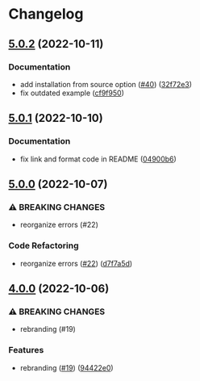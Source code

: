 # Changelog

## [5.0.2](https://github.com/LeeeeT/valtypes/compare/v5.0.1...v5.0.2) (2022-10-11)


### Documentation

* add installation from source option ([#40](https://github.com/LeeeeT/valtypes/issues/40)) ([32f72e3](https://github.com/LeeeeT/valtypes/commit/32f72e3cc2aaf4cc151f07754bfeeea25a3bf4f2))
* fix outdated example ([cf9f950](https://github.com/LeeeeT/valtypes/commit/cf9f950ca8fb3181b0e407b508c652f8f1d75c1e))

## [5.0.1](https://github.com/LeeeeT/valtypes/compare/v5.0.0...v5.0.1) (2022-10-10)


### Documentation

* fix link and format code in README ([04900b6](https://github.com/LeeeeT/valtypes/commit/04900b62cac97f151693b8f8e07e6c066bc5b83d))

## [5.0.0](https://github.com/LeeeeT/valtypes/compare/v4.0.0...v5.0.0) (2022-10-07)


### ⚠ BREAKING CHANGES

* reorganize errors (#22)

### Code Refactoring

* reorganize errors ([#22](https://github.com/LeeeeT/valtypes/issues/22)) ([d7f7a5d](https://github.com/LeeeeT/valtypes/commit/d7f7a5da7a0da8901d972f57af88397b4e0e1576))

## [4.0.0](https://github.com/LeeeeT/valtypes/compare/v3.0.2...v4.0.0) (2022-10-06)


### ⚠ BREAKING CHANGES

* rebranding (#19)

### Features

* rebranding ([#19](https://github.com/LeeeeT/valtypes/issues/19)) ([94422e0](https://github.com/LeeeeT/valtypes/commit/94422e024e1f8e0082a58a2bc26f6069ed977848))
